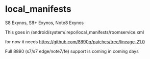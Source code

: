 local_manifests
===============
S8 Exynos, S8+ Exynos, Note8 Exynos

This goes in /android/system/.repo/local_manifests/roomservice.xml

for now it needs https://github.com/8890q/patches/tree/lineage-21.0

Full 8890 (s7/s7 edge/note7/fe) support is coming in coming days
